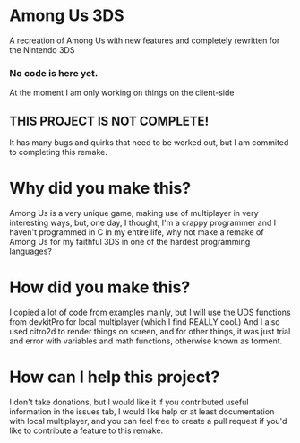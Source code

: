 # Among Us 3DS
A recreation of Among Us with new features and completely rewritten for the Nintendo 3DS


### No code is here yet.
At the moment I am only working on things on the client-side

## THIS PROJECT IS NOT COMPLETE!
It has many bugs and quirks that need to be worked out, but I am commited to completing this remake.


# Why did you make this?
Among Us is a very unique game, making use of multiplayer in very interesting ways, but, one day, I thought, I'm a crappy programmer and I haven't programmed in C in my entire life, why not make a remake of Among Us for my faithful 3DS in one of the hardest programming languages?

# How did you make this?
I copied a lot of code from examples mainly, but I will use the UDS functions from devkitPro for local multiplayer (which I find REALLY cool.) And I also used citro2d to render things on screen, and for other things, it was just trial and error with variables and math functions, otherwise known as torment.

# How can I help this project?
I don't take donations, but I would like it if you contributed useful information in the issues tab, I would like help or at least documentation with local multiplayer, and you can feel free to create a pull request if you'd like to contribute a feature to this remake.
